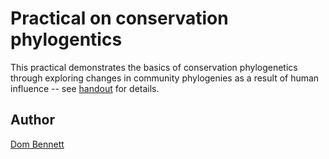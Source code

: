 # Practical on conservation phylogentics

This practical demonstrates the basics of conservation phylogenetics through
exploring changes in community phylogenies as a result of human influence -- see [handout](https://github.com/DomBennett/Teaching-Conservation-Phylogenetics/blob/master/handout.md)
for details.

## Author
[Dom Bennett](https://github.com/DomBennett)
